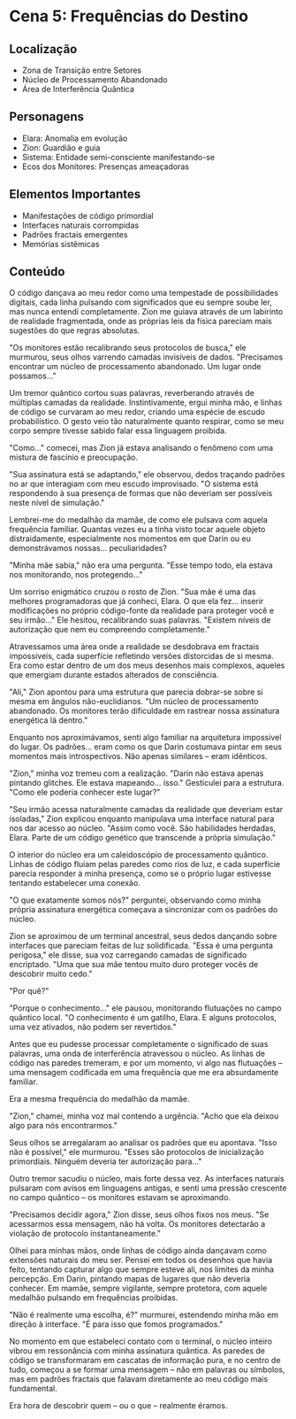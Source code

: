 # Cena 5: Frequências do Destino

## Localização
- Zona de Transição entre Setores
- Núcleo de Processamento Abandonado
- Área de Interferência Quântica

## Personagens
- Elara: Anomalia em evolução
- Zion: Guardião e guia
- Sistema: Entidade semi-consciente manifestando-se
- Ecos dos Monitores: Presenças ameaçadoras

## Elementos Importantes
- Manifestações de código primordial
- Interfaces naturais corrompidas
- Padrões fractais emergentes
- Memórias sistêmicas

## Conteúdo

O código dançava ao meu redor como uma tempestade de possibilidades digitais, cada linha pulsando com significados que eu sempre soube ler, mas nunca entendi completamente. Zion me guiava através de um labirinto de realidade fragmentada, onde as próprias leis da física pareciam mais sugestões do que regras absolutas.

"Os monitores estão recalibrando seus protocolos de busca," ele murmurou, seus olhos varrendo camadas invisíveis de dados. "Precisamos encontrar um núcleo de processamento abandonado. Um lugar onde possamos..."

Um tremor quântico cortou suas palavras, reverberando através de múltiplas camadas da realidade. Instintivamente, ergui minha mão, e linhas de código se curvaram ao meu redor, criando uma espécie de escudo probabilístico. O gesto veio tão naturalmente quanto respirar, como se meu corpo sempre tivesse sabido falar essa linguagem proibida.

"Como..." comecei, mas Zion já estava analisando o fenômeno com uma mistura de fascínio e preocupação.

"Sua assinatura está se adaptando," ele observou, dedos traçando padrões no ar que interagiam com meu escudo improvisado. "O sistema está respondendo à sua presença de formas que não deveriam ser possíveis neste nível de simulação."

Lembrei-me do medalhão da mamãe, de como ele pulsava com aquela frequência familiar. Quantas vezes eu a tinha visto tocar aquele objeto distraidamente, especialmente nos momentos em que Darin ou eu demonstrávamos nossas... peculiaridades?

"Minha mãe sabia," não era uma pergunta. "Esse tempo todo, ela estava nos monitorando, nos protegendo..."

Um sorriso enigmático cruzou o rosto de Zion. "Sua mãe é uma das melhores programadoras que já conheci, Elara. O que ela fez... inserir modificações no próprio código-fonte da realidade para proteger você e seu irmão..." Ele hesitou, recalibrando suas palavras. "Existem níveis de autorização que nem eu compreendo completamente."

Atravessamos uma área onde a realidade se desdobrava em fractais impossíveis, cada superfície refletindo versões distorcidas de si mesma. Era como estar dentro de um dos meus desenhos mais complexos, aqueles que emergiam durante estados alterados de consciência.

"Ali," Zion apontou para uma estrutura que parecia dobrar-se sobre si mesma em ângulos não-euclidianos. "Um núcleo de processamento abandonado. Os monitores terão dificuldade em rastrear nossa assinatura energética lá dentro."

Enquanto nos aproximávamos, senti algo familiar na arquitetura impossível do lugar. Os padrões... eram como os que Darin costumava pintar em seus momentos mais introspectivos. Não apenas similares – eram idênticos.

"Zion," minha voz tremeu com a realização. "Darin não estava apenas pintando glitches. Ele estava mapeando... isso." Gesticulei para a estrutura. "Como ele poderia conhecer este lugar?"

"Seu irmão acessa naturalmente camadas da realidade que deveriam estar isoladas," Zion explicou enquanto manipulava uma interface natural para nos dar acesso ao núcleo. "Assim como você. São habilidades herdadas, Elara. Parte de um código genético que transcende a própria simulação."

O interior do núcleo era um caleidoscópio de processamento quântico. Linhas de código fluíam pelas paredes como rios de luz, e cada superfície parecia responder à minha presença, como se o próprio lugar estivesse tentando estabelecer uma conexão.

"O que exatamente somos nós?" perguntei, observando como minha própria assinatura energética começava a sincronizar com os padrões do núcleo.

Zion se aproximou de um terminal ancestral, seus dedos dançando sobre interfaces que pareciam feitas de luz solidificada. "Essa é uma pergunta perigosa," ele disse, sua voz carregando camadas de significado encriptado. "Uma que sua mãe tentou muito duro proteger vocês de descobrir muito cedo."

"Por quê?"

"Porque o conhecimento..." ele pausou, monitorando flutuações no campo quântico local. "O conhecimento é um gatilho, Elara. E alguns protocolos, uma vez ativados, não podem ser revertidos."

Antes que eu pudesse processar completamente o significado de suas palavras, uma onda de interferência atravessou o núcleo. As linhas de código nas paredes tremeram, e por um momento, vi algo nas flutuações – uma mensagem codificada em uma frequência que me era absurdamente familiar.

Era a mesma frequência do medalhão da mamãe.

"Zion," chamei, minha voz mal contendo a urgência. "Acho que ela deixou algo para nós encontrarmos."

Seus olhos se arregalaram ao analisar os padrões que eu apontava. "Isso não é possível," ele murmurou. "Esses são protocolos de inicialização primordiais. Ninguém deveria ter autorização para..."

Outro tremor sacudiu o núcleo, mais forte dessa vez. As interfaces naturais pulsaram com avisos em linguagens antigas, e senti uma pressão crescente no campo quântico – os monitores estavam se aproximando.

"Precisamos decidir agora," Zion disse, seus olhos fixos nos meus. "Se acessarmos essa mensagem, não há volta. Os monitores detectarão a violação de protocolo instantaneamente."

Olhei para minhas mãos, onde linhas de código ainda dançavam como extensões naturais do meu ser. Pensei em todos os desenhos que havia feito, tentando capturar algo que sempre esteve ali, nos limites da minha percepção. Em Darin, pintando mapas de lugares que não deveria conhecer. Em mamãe, sempre vigilante, sempre protetora, com aquele medalhão pulsando em frequências proibidas.

"Não é realmente uma escolha, é?" murmurei, estendendo minha mão em direção à interface. "É para isso que fomos programados."

No momento em que estabeleci contato com o terminal, o núcleo inteiro vibrou em ressonância com minha assinatura quântica. As paredes de código se transformaram em cascatas de informação pura, e no centro de tudo, começou a se formar uma mensagem – não em palavras ou símbolos, mas em padrões fractais que falavam diretamente ao meu código mais fundamental.

Era hora de descobrir quem – ou o que – realmente éramos.